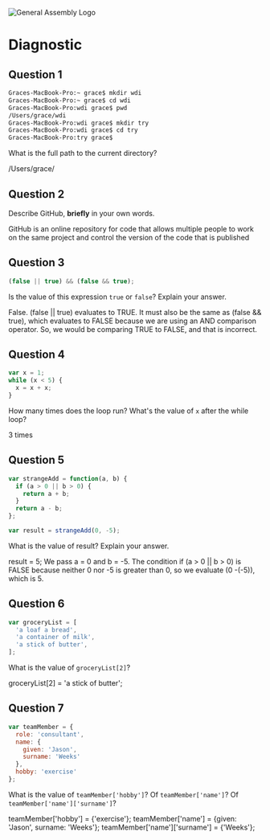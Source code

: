 ![General Assembly Logo](http://i.imgur.com/ke8USTq.png)

# Diagnostic

## Question 1

```sh
Graces-MacBook-Pro:~ grace$ mkdir wdi
Graces-MacBook-Pro:~ grace$ cd wdi
Graces-MacBook-Pro:wdi grace$ pwd
/Users/grace/wdi
Graces-MacBook-Pro:wdi grace$ mkdir try
Graces-MacBook-Pro:wdi grace$ cd try
Graces-MacBook-Pro:try grace$
```

What is the full path to the current directory?

/Users/grace/

## Question 2

Describe GitHub, **briefly** in your own words.

GitHub is an online repository for code that allows multiple people to work on the same project and control the version of the code that is published

## Question 3

```js
(false || true) && (false && true);
```

Is the value of this expression `true` or `false`?  Explain your answer.

False.  (false || true) evaluates to TRUE.  It must also be the same as (false && true), which evaluates to FALSE because we are using an AND comparison operator.  So, we would be comparing TRUE to FALSE, and that is incorrect.

## Question 4

```js
var x = 1;
while (x < 5) {
  x = x + x;
}
```

How many times does the loop run?  What's the value of `x` after the while loop?

3 times

## Question 5

```js
var strangeAdd = function(a, b) {
  if (a > 0 || b > 0) {
    return a + b;
  }
  return a - b;
};

var result = strangeAdd(0, -5);
```

What is the value of result?  Explain your answer.

result = 5;
We pass a = 0 and b = -5.  The condition if (a > 0 || b > 0) is FALSE because neither 0 nor -5 is greater than 0, so we evaluate (0 -(-5)), which is 5.

## Question 6

```js
var groceryList = [
  'a loaf a bread',
  'a container of milk',
  'a stick of butter',
];
```

What is the value of `groceryList[2]`?

groceryList[2] = 'a stick of butter';

## Question 7

```js
var teamMember = {
  role: 'consultant',
  name: {
    given: 'Jason',
    surname: 'Weeks'
  },
  hobby: 'exercise'
};
```

What is the value of `teamMember['hobby']`?  Of `teamMember['name']`?  Of
`teamMember['name']['surname']`?

teamMember['hobby'] = {'exercise'};
teamMember['name'] = {given: 'Jason', surname: 'Weeks'};
teamMember['name']['surname'] = {'Weeks'};
